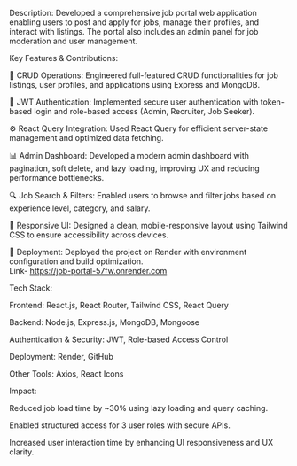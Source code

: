 Description:
Developed a comprehensive job portal web application enabling users to post and apply for jobs, manage their profiles, and interact with listings. The portal also includes an admin panel for job moderation and user management.

Key Features & Contributions:

🔧 CRUD Operations: Engineered full-featured CRUD functionalities for job listings, user profiles, and applications using Express and MongoDB.

🔐 JWT Authentication: Implemented secure user authentication with token-based login and role-based access (Admin, Recruiter, Job Seeker).

⚙️ React Query Integration: Used React Query for efficient server-state management and optimized data fetching.

📊 Admin Dashboard: Developed a modern admin dashboard with pagination, soft delete, and lazy loading, improving UX and reducing performance bottlenecks.

🔍 Job Search & Filters: Enabled users to browse and filter jobs based on experience level, category, and salary.

🎨 Responsive UI: Designed a clean, mobile-responsive layout using Tailwind CSS to ensure accessibility across devices.

🚀 Deployment: Deployed the project on Render with environment configuration and build optimization.  
Link- https://job-portal-57fw.onrender.com


Tech Stack:

Frontend: React.js, React Router, Tailwind CSS, React Query

Backend: Node.js, Express.js, MongoDB, Mongoose

Authentication & Security: JWT, Role-based Access Control

Deployment: Render, GitHub

Other Tools: Axios, React Icons


Impact:

Reduced job load time by ~30% using lazy loading and query caching.

Enabled structured access for 3 user roles with secure APIs.

Increased user interaction time by enhancing UI responsiveness and UX clarity.

